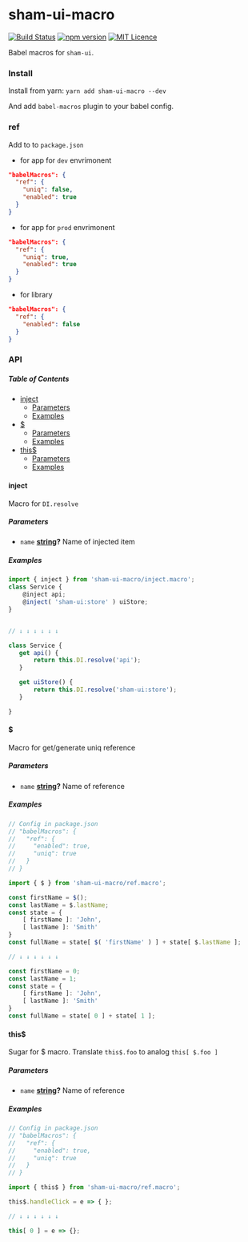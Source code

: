 # sham-ui-macro

[![Build Status](https://travis-ci.com/sham-ui/sham-ui-macro.svg?branch=master)](https://travis-ci.com/sham-ui/sham-ui-macro)
[![npm version](https://badge.fury.io/js/sham-ui-macro.svg)](https://badge.fury.io/js/sham-ui-macro)
[![MIT Licence](https://badges.frapsoft.com/os/mit/mit.svg?v=103)](https://opensource.org/licenses/mit-license.php)

Babel macros for `sham-ui`.

### Install

Install from yarn:
`yarn add sham-ui-macro --dev`

And add `babel-macros` plugin to your babel config. 

### ref

Add to to `package.json` 

-   for app for `dev` envrimonent

```json
"babelMacros": {
  "ref": {
    "uniq": false,
    "enabled": true
  }
}
```

-   for app for `prod` envrimonent

```json
"babelMacros": {
  "ref": {
    "uniq": true,
    "enabled": true
  }
}
```

-   for library

```json
"babelMacros": {
  "ref": {
    "enabled": false
  }
}
```

### API

<!-- Generated by documentation.js. Update this documentation by updating the source code. -->

##### Table of Contents

-   [inject](#inject)
    -   [Parameters](#parameters)
    -   [Examples](#examples)
-   [$](#)
    -   [Parameters](#parameters-1)
    -   [Examples](#examples-1)
-   [this$](#this)
    -   [Parameters](#parameters-2)
    -   [Examples](#examples-2)

#### inject

Macro for `DI.resolve`

##### Parameters

-   `name` **[string](https://developer.mozilla.org/docs/Web/JavaScript/Reference/Global_Objects/String)?** Name of injected item

##### Examples

```javascript
import { inject } from 'sham-ui-macro/inject.macro';
class Service {
    @inject api;
    @inject( 'sham-ui:store' ) uiStore;
}


// ↓ ↓ ↓ ↓ ↓ ↓

class Service {
   get api() {
       return this.DI.resolve('api');
   }

   get uiStore() {
       return this.DI.resolve('sham-ui:store');
   }

}
```

#### $

Macro for get/generate uniq reference

##### Parameters

-   `name` **[string](https://developer.mozilla.org/docs/Web/JavaScript/Reference/Global_Objects/String)?** Name of reference

##### Examples

```javascript
// Config in package.json
// "babelMacros": {
//   "ref": {
//     "enabled": true,
//     "uniq": true
//   }
// }

import { $ } from 'sham-ui-macro/ref.macro';

const firstName = $();
const lastName = $.lastName;
const state = {
    [ firstName ]: 'John',
    [ lastName ]: 'Smith'
}
const fullName = state[ $( 'firstName' ) ] + state[ $.lastName ];

// ↓ ↓ ↓ ↓ ↓ ↓

const firstName = 0;
const lastName = 1;
const state = {
    [ firstName ]: 'John',
    [ lastName ]: 'Smith'
}
const fullName = state[ 0 ] + state[ 1 ];
```

#### this$

Sugar for $ macro. Translate `this$.foo` to analog `this[ $.foo ]`

##### Parameters

-   `name` **[string](https://developer.mozilla.org/docs/Web/JavaScript/Reference/Global_Objects/String)?** Name of reference

##### Examples

```javascript
// Config in package.json
// "babelMacros": {
//   "ref": {
//     "enabled": true,
//     "uniq": true
//   }
// }

import { this$ } from 'sham-ui-macro/ref.macro';

this$.handleClick = e => { };

// ↓ ↓ ↓ ↓ ↓ ↓

this[ 0 ] = e => {};
```
